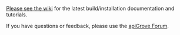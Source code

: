 <a href="https://github.com/apigrove/apigrove/wiki">Please see the wiki</a> for the latest 
build/installation documentation and tutorials. 

If you have questions or feedback, please use the <a href="http://apigrove.net/forum/">apiGrove Forum</a>.
